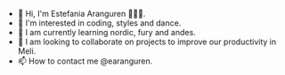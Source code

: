 - 👋 Hi, I'm Estefania Aranguren 👩🏻🦱.
- 👀 I'm interested in coding, styles and dance.
- 🌱 I am currently learning nordic, fury and andes.
- 💞️ I am looking to collaborate on projects to improve our productivity in Meli.
- 📫 How to contact me @earanguren.

<!---
earanguren/earanguren is a ✨ special ✨ repository because its `README.md` (this file) appears on your GitHub profile.
You can click the Preview link to take a look at your changes.
--->
